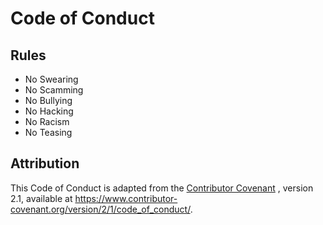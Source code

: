 # Code of Conduct
## Rules
* No Swearing
* No Scamming
* No Bullying
* No Hacking
* No Racism
* No Teasing
## Attribution
This Code of Conduct is adapted from the
[Contributor Covenant](https://www.contributor-covenant.org)
, version 2.1, available at https://www.contributor-covenant.org/version/2/1/code_of_conduct/.
